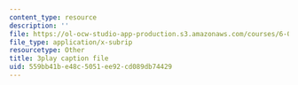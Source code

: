 ```yaml
---
content_type: resource
description: ''
file: https://ol-ocw-studio-app-production.s3.amazonaws.com/courses/6-004-computation-structures-spring-2017/559bb41be48c5051ee92cd089db74429_Y_PNOmL_yqY.srt
file_type: application/x-subrip
resourcetype: Other
title: 3play caption file
uid: 559bb41b-e48c-5051-ee92-cd089db74429
---
```

